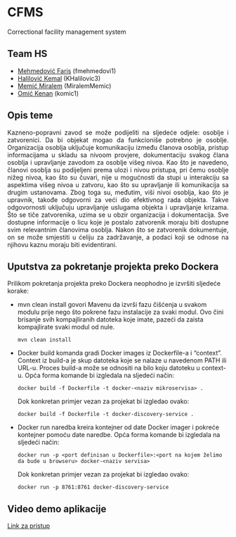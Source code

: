 # CFMS
Correctional facility management system

## Team HS
- [Mehmedović Faris](https://github.com/fmehmedovi1 "Github") (fmehmedovi1)
- [Halilović Kemal](https://github.com/KHalilovic3 "Github") (KHalilovic3)
- [Memić Miralem](https://github.com/MiralemMemic "Github") (MiralemMemic)
- [Omić Kenan](https://github.com/komic1) (komic1)

## Opis teme
<div style="text-align: justify ">Kazneno-popravni zavod se može podijeliti na sljedeće odjele: osoblje i zatvorenici. Da bi objekat mogao da funkcioniše potrebno je osoblje. Organizacija osoblja uključuje komunikaciju između članova osoblja, pristup informacijama u skladu sa nivoom provjere, dokumentaciju svakog člana osoblja i upravljanje zavodom za osoblje višeg nivoa. Kao što je navedeno, članovi osoblja su podijeljeni prema ulozi i nivou pristupa, pri čemu osoblje nižeg nivoa, kao što su čuvari, nije u mogućnosti da stupi u interakciju sa aspektima višeg nivoa u zatvoru, kao što su upravljanje ili komunikacija sa drugim ustanovama. Zbog toga su, međutim, viši nivoi osoblja, kao što je upravnik, takođe odgovorni za veći dio efektivnog rada objekta. Takve odgovornosti uključuju upravljanje uslugama objekta i upravljanje krizama. Što se tiče zatvorenika, uzima se u obzir organizacija i dokumentacija. Sve dostupne informacije o licu koje je postalo zatvorenik moraju biti dostupne svim relevantnim članovima osoblja. Nakon što se zatvorenik dokumentuje, on se može smjestiti u ćeliju za zadržavanje, a podaci koji se odnose na njihovu kaznu moraju biti evidentirani.</div>

## Uputstva za pokretanje projekta preko Dockera
Prilikom pokretanja projekta preko Dockera neophodno je izvršiti sljedeće korake: 

- mvn clean install govori Mavenu da izvrši fazu čišćenja u svakom modulu prije nego što pokrene fazu instalacije za svaki modul. Ovo čini brisanje svih    kompajliranih datoteka koje imate, pazeći da zaista kompajlirate svaki modul od nule.
  ```
  mvn clean install
  ```

- Docker build komanda gradi Docker images iz Dockerfile-a i “context”. Context iz build-a je skup datoteka koje se nalaze u navedenom PATH ili URL-u. Proces build-a može se odnositi na bilo koju datoteku u context-u. Opća forma komande bi izgledala na sljedeći način: 
  ```
  docker build -f Dockerfile -t docker-<naziv mikroservisa> .
  ```
  Dok konkretan primjer vezan za projekat bi izgledao ovako: 
  ```
  docker build -f Dockerfile -t docker-discovery-service .
  ```
- Docker run naredba kreira kontejner od date Docker imager i pokreće kontejner pomoću date naredbe. Opća forma komande bi izgledala na sljedeći način: 
  ```
  docker run -p <port definisan u Dockerfile>:<port na kojem želimo da bude u browseru> docker-<naziv servisa>
  ```
  Dok konkretan primjer vezan za projekat bi izgledao ovako: 
  ```
  docker run -p 8761:8761 docker-discovery-service
  ```


## Video demo aplikacije
[Link za pristup](https://drive.google.com/drive/folders/1cmKvrfQzdEPEGF3bB8zE4pD9ahwc1c1e?usp=sharing)
